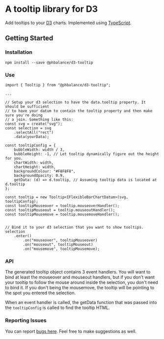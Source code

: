 # A tooltip library for D3

Add tooltips to your [D3](https://d3js.org/) charts. Implemented using [TypeScript](https://www.typescriptlang.org/).

## Getting Started


### Installation

```
npm install --save @phbalance/d3-tooltip
```

### Use

```
import { Tooltip } from "@phbalance/d3-tooltip";

...

// Setup your d3 selection to have the data.tooltip property. It should be sufficient
// to have your datum to contain the tooltip property and then make sure you're doing
// a join. Something like this:
const svg = create("svg");
const selection = svg
    .selectAll("rect")
    .data(yourData);

const tooltipConfig = {
    bubbleWidth: width / 3,
    bubbleHeight: -1, // Let tooltip dynamically figure out the height for you.
    chartWidth: width,
    chartHeight: width,
    backgroundColour: "#F8F8F8",
    backgroundOpacity: 0.9,
    getData: (d) => d.tooltip, // Assuming tooltip data is located at d.tooltip
};

const tooltip = new Tooltip<IFlexibleBarChartDatum>(svg, tooltipConfig);
const tooltipMouseover = tooltip.mouseoverHandler();
const tooltipMouseout = tooltip.mouseoutHandler();
const tooltipMousemove = tooltip.mousemoveHandler();


// Bind it to your d3 selection that you want to show tooltips.
selection
    .enter()
        .on("mouseover", tooltipMouseover)
        .on("mouseout", tooltipMouseout)
        .on("mousemove", tooltipMousemove);
```

### API

The generated tooltip object contains 3 event handlers. You will want to bind at least the mouseover and mouseout handlers, but if you don't want your tooltip to follow the mouse around inside the selection, you don't need to bind it. If you don't being the mousemove, the tooltip will be pointing to the spot you entered the selection.

When an event handler is called, the getData function that was passed into the `tooltipConfig` is called to find the tooltip HTML.

### Reporting Issues

You can report [bugs here](https://github.com/phBalance/d3-tooltip/issues). Feel free to make suggestions as well.